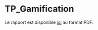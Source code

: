 # TP_Gamification

Le rapport est disponible [ici](https://github.com/khalidchbab/TP_Gamification/blob/master/Compte_Rendu_TP_Gamification%20.pdf "Rapport en format .pdf")
 au format PDF.
